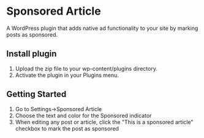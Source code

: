 # Sponsored Article

A WordPress plugin that adds native ad functionality to your site by marking posts as sponsored.

## Install plugin

1. Upload the zip file to your wp-content/plugins directory.
1. Activate the plugin in your Plugins menu.

## Getting Started

1. Go to Settings->Sponsored Article
1. Choose the text and color for the Sponsored indicator
1. When editing any post or article, click the "This is a sponsored article" checkbox to mark the post as sponsored